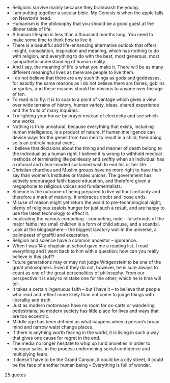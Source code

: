 - Religions survive mainly because they brainwash the young.
 - I am putting together a secular bible. My Genesis is when the apple falls on Newton’s head.
 - Humanism is the philosophy that you should be a good guest at the dinner table of life.
 - A human lifespan is less than a thousand months long. You need to make some time to think how to live it.
 - There is a beautiful and life-enhancing alternative outlook that offers insight, consolation, inspiration and meaning, which has nothing to do with religion, and everything to do with the best, most generous, most sympathetic understanding of human reality.
 - And I say, the meaning of life is what you make it. There will be as many different meaningful lives as there are people to live them.
 - I do not believe that there are any such things as gods and goddesses, for exactly the same reasons as I do not believe there are fairies, goblins or sprites, and these reasons should be obvious to anyone over the age of ten.
 - To read is to fly: it is to soar to a point of vantage which gives a view over wide terrains of history, human variety, ideas, shared experience and the fruits of many inquiries.
 - Try lighting your house by prayer instead of electricity and see which one works.
 - Nothing is truly unnatural, because everything that exists, including human intelligence, is a product of nature. If human intelligence can devise ways for the genes from two men to result in a child, their doing so is an entirely natural event.
 - I believe that decisions about the timing and manner of death belong to the individual as a human right. I believe it is wrong to withhold medical methods of terminating life painlessly and swiftly when an individual has a rational and clear-minded sustained wish to end his or her life.
 - Christian churches and Muslim groups have no more right to have their say than women’s institutes or trades unions. The government has actively encouraged faith-based education, and therefore given a megaphone to religious voices and fundamentalists.
 - Science is the outcome of being prepared to live without certainty and therefore a mark of maturity. It embraces doubt and loose ends.
 - Misuse of reason might yet return the world to pre-technological night; plenty of religious zealots hunger for just such a result, and are happy to use the latest technology to effect it.
 - Inculcating the various competing – competing, note – falsehoods of the major faiths into small children is a form of child abuse, and a scandal.
 - Look at the blogosphere – the biggest lavatory wall in the universe, a palimpsest of graffiti and execration.
 - Religion and science have a common ancestor – ignorance.
 - When I was 14 a chaplain at school gave me a reading list. I read everything and I went back to him with a question: how can you really believe in this stuff?
 - Future generations may or may not judge Wittgenstein to be one of the great philosophers. Even if they do not, however, he is sure always to count as one of the great personalities of philosophy. From our perspective it is easy to mistake one for the other; which he is time will tell.
 - It takes a certain ingenuous faith – but I have it – to believe that people who read and reflect more likely than not come to judge things with liberality and truth.
 - Just as modern motorways have no room for ox-carts or wandering pedestrians, so modern society has little place for lives and ways that are too eccentric.
 - Middle age has been defined as what happens when a person’s broad mind and narrow waist change places.
 - If there is anything worth fearing in the world, it is living in such a way that gives one cause for regret in the end.
 - The media no longer hesitate to whip up lurid anxieties in order to increase sales, in the process undermining social confidence and multiplying fears.
 - It doesn’t have to be the Grand Canyon, it could be a city street, it could be the face of another human being – Everything is full of wonder.

25 quotes